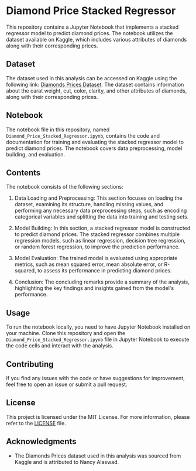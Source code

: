 # Diamond Price Stacked Regressor

This repository contains a Jupyter Notebook that implements a stacked regressor model to predict diamond prices. The notebook utilizes the dataset available on Kaggle, which includes various attributes of diamonds along with their corresponding prices.

## Dataset

The dataset used in this analysis can be accessed on Kaggle using the following link: [Diamonds Prices Dataset](https://www.kaggle.com/datasets/nancyalaswad90/diamonds-prices). The dataset contains information about the carat weight, cut, color, clarity, and other attributes of diamonds, along with their corresponding prices.

## Notebook

The notebook file in this repository, named `Diamond_Price_Stacked_Regressor.ipynb`, contains the code and documentation for training and evaluating the stacked regressor model to predict diamond prices. The notebook covers data preprocessing, model building, and evaluation.

## Contents

The notebook consists of the following sections:

1. Data Loading and Preprocessing: This section focuses on loading the dataset, examining its structure, handling missing values, and performing any necessary data preprocessing steps, such as encoding categorical variables and splitting the data into training and testing sets.

2. Model Building: In this section, a stacked regressor model is constructed to predict diamond prices. The stacked regressor combines multiple regression models, such as linear regression, decision tree regression, or random forest regression, to improve the prediction performance.

3. Model Evaluation: The trained model is evaluated using appropriate metrics, such as mean squared error, mean absolute error, or R-squared, to assess its performance in predicting diamond prices.

4. Conclusion: The concluding remarks provide a summary of the analysis, highlighting the key findings and insights gained from the model's performance.

## Usage

To run the notebook locally, you need to have Jupyter Notebook installed on your machine. Clone this repository and open the `Diamond_Price_Stacked_Regressor.ipynb` file in Jupyter Notebook to execute the code cells and interact with the analysis.


## Contributing

If you find any issues with the code or have suggestions for improvement, feel free to open an issue or submit a pull request.

## License

This project is licensed under the MIT License. For more information, please refer to the [LICENSE](LICENSE) file.

## Acknowledgments

- The Diamonds Prices dataset used in this analysis was sourced from Kaggle and is attributed to Nancy Alaswad.
